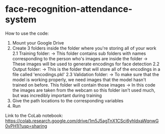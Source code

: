 # face-recognition-attendance-system

How to use the code:
1. Mount your Google Drive
2. Create 3 folders inside the folder where you're storing all of your work
   2.1 Training folder:
     -> This folder contains sub folders with names corresponding to the person who's images are inside the folder
     -> These images will be used to generate encodings for face detection
   2.2 Output folder:
     -> This is the folder that will store all of the encodings in a file called 'encodings.pkl'
   2.3 Validation folder:
     -> To make sure that the model is working properly, we need images that the model hasn't trained on before. This folder will contain           those images
     -> In this code the images are taken from the webcam so this folder isn't used much, but was incredibly important during training
3. Give the path locations to the corresponding variables
4. Run


Link to the CoLab notebook: https://colab.research.google.com/drive/1m5J5agTnX1CSci6yhldxaWqnwG0vPH1l?usp=sharing
     
